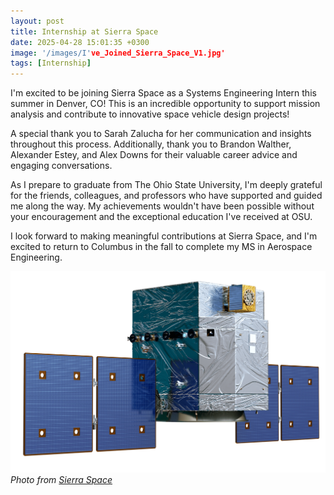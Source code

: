 ```yaml
---
layout: post
title: Internship at Sierra Space
date: 2025-04-28 15:01:35 +0300
image: '/images/I've_Joined_Sierra_Space_V1.jpg'
tags: [Internship]
---
```

I'm excited to be joining Sierra Space as a Systems Engineering Intern this summer in Denver, CO! This is an incredible opportunity to support mission analysis and contribute to innovative space vehicle design projects!

A special thank you to Sarah Zalucha for her communication and insights throughout this process. Additionally, thank you to Brandon Walther, Alexander Estey, and Alex Downs for their valuable career advice and engaging conversations.

As I prepare to graduate from The Ohio State University, I'm deeply grateful for the friends, colleagues, and professors who have supported and guided me along the way. My achievements wouldn't have been possible without your encouragement and the exceptional education I've received at OSU.

I look forward to making meaningful contributions at Sierra Space, and I'm excited to return to Columbus in the fall to complete my MS in Aerospace Engineering.

<div class="gallery-box">
  <div class="gallery">
    <img src="/images/AXELERATOR_PRIME_2_CSAT_001-1536x980.png" loading="lazy" alt="iPhone">
  </div>
  <em>Photo from <a href="https://www.sierraspace.com/national-security/">Sierra Space</a></em>
</div>
